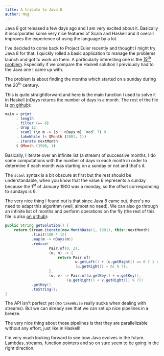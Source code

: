 ```yaml
---
title: A tribute to Java 8
author: Mog
---
```


Java 8 got released a few days ago and I am very excited about
it. Basically it incorporates some very nice features of Scala and
Haskell and it overall improves the experience of using the language
by a lot.

I've decided to come back to Project Euler recently and thought I
might try Java 8 for that. I quickly rolled a basic application to
manage the problems launch and got to work on them. A particularly
interesting one is the [19<sup>th</sup> problem][problem]. Especially
if we compare the Haskell solution I previously had to the Java one I
came up with.

<div></div><!--more-->

The problem is about finding the months which started on a sunday
during the 20<sup>th</sup> century.

This is quite straightforward and here is the main function I used to
solve it in Haskell (nDays returns the number of days in a month. The
rest of the file is [on github][githaskell]):

``` haskell
main = print
     . length
     . filter (== 6)
     . drop 12
     . scanl (\o m -> (o + nDays m) `mod` 7) 0
     . takeWhile (< QMonth (2001, 1))
     . iterate nextMonth
     $ QMonth (1900, 1)
```

Basically, I iterate over an infinite list (a stream) of successive
months, I do some computations with the number of days in each month
in order to determine if each month was starting on a sunday or not
and that's it.

The `scanl` syntax is a bit obscure at first but the rest should be
understandable, when you know that the value 6 represents a sunday
because the 1<sup>st</sup> of January 1900 was a monday, so the offset
corresponding to sundays is 6.

The very nice thing I found out is that since Java 8 came out, there's
no need to adapt this algorithm (well, almost no need). We can also go
through an infinite list of months and perform operations on the fly
(the rest of this file is also [on github][gitjava]):

``` java
public String getSolution() {
    return Stream.iterate(new MonthDate(1, 1901), this::nextMonth)
            .limit(100 * 12)
            .map(m -> nDays(m))
            .reduce(
                    Pair.of(0, 2),
                    (u, n) -> {
                        return Pair.of(
                                u.getLeft() + (u.getRight() == 0 ? 1 : 0),
                                (u.getRight() + n) % 7);
                    },
                    (u, v) -> Pair.of(u.getKey() + v.getKey(),
                            (u.getRight() + v.getRight()) % 7))
            .getKey()
            .toString();
}
```
The API isn't perfect yet (no `takeWhile` really sucks when dealing
with streams). But we can already see that we can set up nice
pipelines in a breeze.

The very nice thing about those pipelines is that they are
parallelizable without any effort, just like in Haskell!

I'm very much looking forward to see how Java evolves in the future.
Lambdas, streams, function pointers and so on sure seem to be going in
the right direction.

[problem]: https://projecteuler.net/problem=19
[githaskell]: https://github.com/m09/project-euler/blob/master/haskell/11-20/19.hs
[gitjava]: https://github.com/m09/project-euler/blob/master/java/src/main/java/eu/crydee/projecteuler/problems/P19.java
